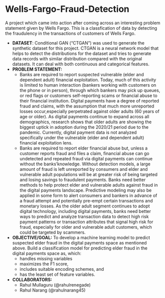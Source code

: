 # Wells-Fargo-Fraud-Detection
A project which came into action after coming across an interesting problem statement given by Wells Fargo. This is a classfication of data by detecting the fraudulency in the transactions of customers of Wells Fargo.
- **DATASET**:
Conditional GAN (“CTGAN”) was used to generate the synthetic dataset for this project. CTGAN is a neural network model that helps to detect the distributions for the dataset and tries to generate data records with similar distribution compared with the original datasets. It can deal with both continuous and categorical features.
- **PROBLEM STATEMENT:**
  - Banks are required to report suspected vulnerable (elder and dependent adult) financial exploitation. Today, much of this activity is limited to human interaction (bankers working with customers on the phone or in person), through which bankers may pick up queues, or red flags or customers self-reporting scams or financial abuse to their financial institution. Digital payments have a degree of reported fraud and claims, with the assumption that much more unreported losses occur,especially perpetrated against older adults (60 years of age or older). As digital payments continue to expand across all demographics, research shows that older adults are showing the biggest uptick in adoption during the 2020/21 period due to the pandemic. Currently, digital payment data is not analyzed specifically under the vulnerable (elder and dependent adult) financial exploitation lens. 
  - Banks are required to report elder financial abuse but, unless a customer reports fraud and files a claim, financial abuse can go undetected and repeated fraud via digital payments can continue without the banks’knowledge. Without detection models, a large amount of fraud is left unreported by consumers and elder and vulnerable adult populations will be at greater risk of being targeted and losing savings to fraudulent payments. Banks need better methods to help protect elder and vulnerable adults against fraud in the digital payments landscape. Predictive modeling may also be applied in some form to alert consumers and bankers in advance of a fraud attempt and potentially pre-empt certain transactions and monetary losses. As the older adult segment continues to adopt digital technology, including digital payments, banks need better ways to predict and analyze transaction data to detect high risk payment patterns or transaction attributes that signal high risk for fraud, especially for older and vulnerable adult customers, which could be targeted by scammers. 
- **OBJECTIVE/GOAL:** To develop a machine learning model to predict suspected elder fraud in the digital payments space as mentioned above. Build a classification model for predicting elder fraud in the digital payments space as, which:
  - handles missing variables
  - maximizes the F1 score,
  - includes suitable encoding schemes, and
  - has the least set of feature variables.
- **COLLABORATORS:**
  - Rahul Mullaguru (@rahulrenegade)
  - Rahul Narang (@rahulnarang45)
